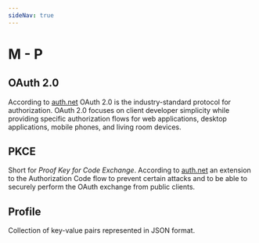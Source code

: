 ```yaml
---
sideNav: true
---
```


# M - P

## OAuth 2.0

According to [auth.net](https://oauth.net/2/) OAuth 2.0 is the industry-standard protocol for authorization.
OAuth 2.0 focuses on client developer simplicity while providing specific authorization flows for web applications, desktop applications, mobile phones, and living room devices.

## PKCE

Short for _Proof Key for Code Exchange_.
According to [auth.net](https://oauth.net/2/pkce/) an extension to the Authorization Code flow to prevent certain attacks and to be able to securely perform the OAuth exchange from public clients.

## Profile

Collection of key-value pairs represented in JSON format.